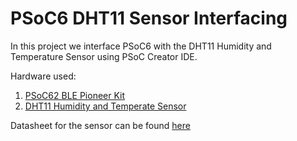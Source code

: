 # PSoC6 DHT11 Sensor Interfacing
In this project we interface PSoC6 with the DHT11 Humidity and Temperature Sensor using PSoC Creator IDE. 

Hardware used: 
1. [PSoC62 BLE Pioneer Kit](https://www.cypress.com/documentation/development-kitsboards/psoc-6-ble-pioneer-kit-cy8ckit-062-ble)
2. [DHT11 Humidity and Temperate Sensor](https://components101.com/dht11-temperature-sensor)

Datasheet for the sensor can be found [here](https://components101.com/sites/default/files/component_datasheet/DHT11-Temperature-Sensor.pdf)

